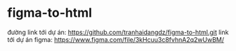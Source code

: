 # figma-to-html
đường link tới dự án: https://github.com/tranhaidangdz/figma-to-html.git
link tới dự án figma: https://www.figma.com/file/3kHcuu3c8fvhnA2q2wUwBM/
